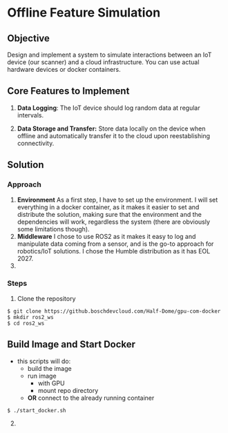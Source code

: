 # Offline Feature Simulation

## Objective

Design and implement a system to simulate interactions between an IoT device (our scanner) and a cloud infrastructure. You can use actual hardware devices or docker containers.

## Core Features to Implement
1. **Data Logging**: The IoT device should log random data at regular intervals.

2. **Data Storage and Transfer:** Store data locally on the device when offline and automatically transfer it to the cloud upon reestablishing connectivity.


## Solution

### Approach

1. **Environment** 
As a first step, I have to set up the environment. I will set everything in a docker container, as it makes it easier to set and distribute the solution, making sure that the environment and the dependencies will work, regardless the system (there are obviously some limitations though).
2. **Middleware**
I chose to use ROS2 as it makes it easy to log and manipulate data coming from a sensor, and is the go-to approach for robotics/IoT solutions. I chose the Humble distribution as it has EOL 2027.
2. 


### Steps

1. Clone the repository
```
$ git clone https://github.boschdevcloud.com/Half-Dome/gpu-com-docker
$ mkdir ros2_ws
$ cd ros2_ws
```


## Build Image and Start Docker

* this scripts will do:
    * build the image
    * run image
        * with GPU
        * mount repo directory
    * **OR** connect to the already running container
```
$ ./start_docker.sh 
```

2. 